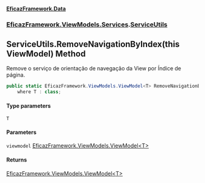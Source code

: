 #### [EficazFramework.Data](EficazFrameworkData.md 'EficazFramework Data')
### [EficazFramework.ViewModels.Services](EficazFrameworkData.md#EficazFramework.ViewModels.Services 'EficazFramework.ViewModels.Services').[ServiceUtils](EficazFramework.ViewModels.Services/ServiceUtils.md 'EficazFramework.ViewModels.Services.ServiceUtils')

## ServiceUtils.RemoveNavigationByIndex<T>(this ViewModel<T>) Method

Remove o serviço de orientação de navegação da View por Índice de página.

```csharp
public static EficazFramework.ViewModels.ViewModel<T> RemoveNavigationByIndex<T>(this EficazFramework.ViewModels.ViewModel<T> viewmodel)
    where T : class;
```
#### Type parameters

<a name='EficazFramework.ViewModels.Services.ServiceUtils.RemoveNavigationByIndex_T_(thisEficazFramework.ViewModels.ViewModel_T_).T'></a>

`T`
#### Parameters

<a name='EficazFramework.ViewModels.Services.ServiceUtils.RemoveNavigationByIndex_T_(thisEficazFramework.ViewModels.ViewModel_T_).viewmodel'></a>

`viewmodel` [EficazFramework.ViewModels.ViewModel&lt;](EficazFramework.ViewModels/ViewModel_T_.md 'EficazFramework.ViewModels.ViewModel<T>')[T](EficazFramework.ViewModels.Services/ServiceUtils/RemoveNavigationByIndex_T_(thisViewModel_T_).md#EficazFramework.ViewModels.Services.ServiceUtils.RemoveNavigationByIndex_T_(thisEficazFramework.ViewModels.ViewModel_T_).T 'EficazFramework.ViewModels.Services.ServiceUtils.RemoveNavigationByIndex<T>(this EficazFramework.ViewModels.ViewModel<T>).T')[&gt;](EficazFramework.ViewModels/ViewModel_T_.md 'EficazFramework.ViewModels.ViewModel<T>')

#### Returns
[EficazFramework.ViewModels.ViewModel&lt;](EficazFramework.ViewModels/ViewModel_T_.md 'EficazFramework.ViewModels.ViewModel<T>')[T](EficazFramework.ViewModels.Services/ServiceUtils/RemoveNavigationByIndex_T_(thisViewModel_T_).md#EficazFramework.ViewModels.Services.ServiceUtils.RemoveNavigationByIndex_T_(thisEficazFramework.ViewModels.ViewModel_T_).T 'EficazFramework.ViewModels.Services.ServiceUtils.RemoveNavigationByIndex<T>(this EficazFramework.ViewModels.ViewModel<T>).T')[&gt;](EficazFramework.ViewModels/ViewModel_T_.md 'EficazFramework.ViewModels.ViewModel<T>')